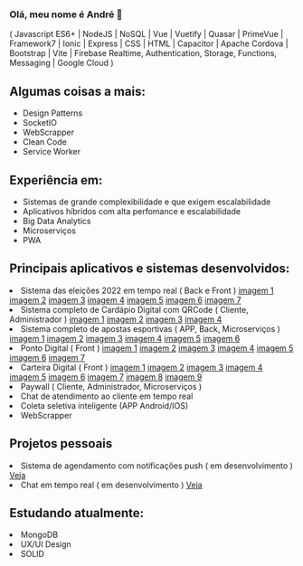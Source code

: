 ### Olá, meu nome é André 👋
( Javascript ES6+ | NodeJS | NoSQL | Vue | Vuetify | Quasar | PrimeVue | Framework7 | Ionic | Express | CSS | HTML | Capacitor | Apache Cordova | Bootstrap | Vite | Firebase Realtime, Authentication, Storage, Functions, Messaging | Google Cloud )

<h2>Algumas coisas a mais:</h2>
<ul>
  <li>Design Patterns</li>
  <li>SocketIO</li>
  <li>WebScrapper</li>
  <li>Clean Code</li>
  <li>Service Worker</li>
</ul>
<h2>Experiência em:</h2>
<ul>
  <li>Sistemas de grande complexibilidade e que exigem escalabilidade</li>
  <li>Aplicativos híbridos com alta perfomance e escalabilidade</li>
  <li>Big Data Analytics</li>
  <li>Microserviços</li>
  <li>PWA</li>
</ul>
<h2>Principais aplicativos e sistemas desenvolvidos:</h2>
<li>Sistema das eleições 2022 em tempo real ( Back e Front )
  <a href="https://firebasestorage.googleapis.com/v0/b/playum-f71b9.appspot.com/o/localhost_1217_(iPhone%20SE)%20(2).png?alt=media&token=6fd13660-22f3-43f3-bde2-b1313ec84575">imagem 1</a>
  <a href="https://firebasestorage.googleapis.com/v0/b/playum-f71b9.appspot.com/o/localhost_1217_(iPhone%20SE)%20(3).png?alt=media&token=38ae8374-146e-415e-a08d-ab9e91615485">imagem 2</a>
  <a href="https://firebasestorage.googleapis.com/v0/b/playum-f71b9.appspot.com/o/localhost_1217_(iPhone%20SE)%20(4).png?alt=media&token=25720c34-1b9b-47c3-a7b1-246aaeed1e50">imagem 3</a>
   <a href="https://firebasestorage.googleapis.com/v0/b/playum-f71b9.appspot.com/o/eleicoes.png?alt=media&token=61163daa-f1e2-471e-8a49-312d593063ef">imagem 4</a>
  <a href="https://firebasestorage.googleapis.com/v0/b/playum-f71b9.appspot.com/o/eleicoes%20(1).png?alt=media&token=469bbbfa-eb9d-4f18-9fce-8e6158a7eb06">imagem 5</a>
  <a href="https://firebasestorage.googleapis.com/v0/b/playum-f71b9.appspot.com/o/eleicoes%20(3).png?alt=media&token=c2cdee79-743e-4a3b-9d7e-b8a4832d41d0">imagem 6</a>
  <a href="https://firebasestorage.googleapis.com/v0/b/playum-f71b9.appspot.com/o/eleicoes%20(2).png?alt=media&token=7dda12a4-f3dc-4b9c-95ec-3b0206ff8709">imagem 7</a>
</li>
<li>Sistema completo de Cardápio Digital com QRCode ( Cliente, Administrador ) 
 <a href="https://firebasestorage.googleapis.com/v0/b/playum-f71b9.appspot.com/o/cardapio.playum.com.br__restaurant%3D9tk21CpjWWZ2k6tkQxJFmGGcnEl1%26table%3D39900(iPhone%20SE)%20(8).png?alt=media&token=9634e343-c3e8-4419-9c4a-65a056c16111">imagem 1</a>
  <a href="https://firebasestorage.googleapis.com/v0/b/playum-f71b9.appspot.com/o/cardapio.playum.com.br__restaurant%3D9tk21CpjWWZ2k6tkQxJFmGGcnEl1%26table%3D39900(iPhone%20SE)%20(2).png?alt=media&token=782274ac-e665-4f61-9071-25f78d7b3d79">imagem 2</a>
  <a href="https://firebasestorage.googleapis.com/v0/b/playum-f71b9.appspot.com/o/cardapio.playum.com.br__restaurant%3D9tk21CpjWWZ2k6tkQxJFmGGcnEl1%26table%3D39900(iPhone%20SE)%20(1).png?alt=media&token=7d90aa08-aec1-4706-94f2-796442a2488d">imagem 3</a>
    <a href="https://firebasestorage.googleapis.com/v0/b/playum-f71b9.appspot.com/o/cardapio.playum.com.br__restaurant%3D9tk21CpjWWZ2k6tkQxJFmGGcnEl1%26table%3D39900(iPhone%20SE)%20(9).png?alt=media&token=a7e8482f-4a14-4521-9eeb-98595929ac25">imagem 
4</a>
</li>
<li>Sistema completo de apostas esportivas ( APP, Back, Microserviços )
 <a href="https://firebasestorage.googleapis.com/v0/b/playum-f71b9.appspot.com/o/futbolao1%20(1).jpg?alt=media&token=129682c7-e5b2-4142-b414-3bd9c45a87cc">imagem 1</a>
   <a href="https://firebasestorage.googleapis.com/v0/b/playum-f71b9.appspot.com/o/futbolao1%20(8).jpg?alt=media&token=0b66b069-8dc0-4dfd-8080-20ad7ffc565a">imagem 2</a>
  <a href="https://firebasestorage.googleapis.com/v0/b/playum-f71b9.appspot.com/o/futbolao1%20(3).jpg?alt=media&token=99883b89-2263-4c7e-b3b5-bb915ed37f04">imagem 3</a>
  <a href="https://firebasestorage.googleapis.com/v0/b/playum-f71b9.appspot.com/o/futbolao1%20(4).jpg?alt=media&token=409d2bb8-bd21-49f8-a4ef-cf4a1f607661">imagem 4</a>
  <a href="https://firebasestorage.googleapis.com/v0/b/playum-f71b9.appspot.com/o/futbolao1%20(5).jpg?alt=media&token=52430b84-5a13-4db0-b1fa-5dd6797e4f03">imagem 
5</a>
   <a href="https://firebasestorage.googleapis.com/v0/b/playum-f71b9.appspot.com/o/futbolao1%20(7).jpg?alt=media&token=f7daa171-4936-412c-8aba-060266cefb79">imagem 
6</a>
</li>
<li>Ponto Digital ( Front )
 <a href="https://firebasestorage.googleapis.com/v0/b/playum-f71b9.appspot.com/o/asoponto.png?alt=media&token=fc2ec08c-8fd8-4b7e-9bdb-fcdd5fd1b508">imagem 1</a>
  <a href="https://firebasestorage.googleapis.com/v0/b/playum-f71b9.appspot.com/o/asoponto%20(1).png?alt=media&token=bd806285-6e39-4ba3-8fc2-34c073016fc1">imagem 2</a>
  <a href="https://firebasestorage.googleapis.com/v0/b/playum-f71b9.appspot.com/o/asoponto%20(2).png?alt=media&token=28b5e5ef-aa57-4e24-a5b7-b7e633f08510">imagem 3</a>
  <a href="https://firebasestorage.googleapis.com/v0/b/playum-f71b9.appspot.com/o/asoponto%20(3).png?alt=media&token=4febe49f-7527-4c0c-992b-3f09f182c35f">imagem 4</a>
  <a href="https://firebasestorage.googleapis.com/v0/b/playum-f71b9.appspot.com/o/asoponto%20(4).png?alt=media&token=7053c1e7-40cc-4906-8005-c63b9ad2e7b9">imagem 
5</a>
   <a href="https://firebasestorage.googleapis.com/v0/b/playum-f71b9.appspot.com/o/asoponto%20(5).png?alt=media&token=196c8db9-b922-4a63-a8ff-9be937344e81">imagem 
6</a>
    <a href="https://firebasestorage.googleapis.com/v0/b/playum-f71b9.appspot.com/o/asoponto%20(6).png?alt=media&token=1ed833d4-f11d-4a0f-adf6-be62c8ca2b1b">imagem 
7</a>
</li>
<li>Carteira Digital ( Front )
 <a href="https://firebasestorage.googleapis.com/v0/b/playum-f71b9.appspot.com/o/asopay%20(1).png?alt=media&token=864b8ea7-bd2c-4817-855f-58b8fd78f95d">imagem 1</a>
  <a href="https://firebasestorage.googleapis.com/v0/b/playum-f71b9.appspot.com/o/asopay%20(2).png?alt=media&token=2ab7295c-7b5f-4e19-b619-e0a017fd0985">imagem 2</a>
  <a href="https://firebasestorage.googleapis.com/v0/b/playum-f71b9.appspot.com/o/asopay%20(3).png?alt=media&token=97d1ee00-162b-4175-91c6-abfe7825991a">imagem 3</a>
  <a href="https://firebasestorage.googleapis.com/v0/b/playum-f71b9.appspot.com/o/asopay%20(4).png?alt=media&token=3847542e-e3f8-488b-a8a8-e70ad7a9f5b3">imagem 4</a>
  <a href="https://firebasestorage.googleapis.com/v0/b/playum-f71b9.appspot.com/o/asopay%20(5).png?alt=media&token=edc6f0fe-b24f-4ef9-aa77-40fc4b2bbf06">imagem 
5</a>
   <a href="https://firebasestorage.googleapis.com/v0/b/playum-f71b9.appspot.com/o/asopay%20(6).png?alt=media&token=7189144c-2516-467e-910b-981d2ea0b0e3">imagem 
6</a>
    <a href="https://firebasestorage.googleapis.com/v0/b/playum-f71b9.appspot.com/o/asopay.jpg?alt=media&token=d4b0d4b5-1902-49a4-820b-5f707a835caf">imagem 
7</a>
   <a href="https://firebasestorage.googleapis.com/v0/b/playum-f71b9.appspot.com/o/asopay%20(8).png?alt=media&token=ebd650bf-d684-4304-b231-5528debda8e0">imagem 
8</a>
   <a href="https://firebasestorage.googleapis.com/v0/b/playum-f71b9.appspot.com/o/asopay%20(7).png?alt=media&token=89846eea-1a6a-498d-8eb9-9114a8536e9c">imagem 
9</a>
</li>
<li>Paywall ( Cliente, Administrador, Microserviços )</li>
<li>Chat de atendimento ao cliente em tempo real</li>
<li>Coleta seletiva inteligente (APP Android/IOS)</li>
<li>WebScrapper</li>
<h2>Projetos pessoais</h2>
<li>Sistema de agendamento com notificações push ( em desenvolvimento ) <a href="https://play-7ccf8.web.app/">Veja</a></li>
<li>Chat em tempo real ( em desenvolvimento ) <a href="https://andre-projetos.web.app/">Veja</a></li>
<h2>Estudando atualmente:</h2>
<li>MongoDB</li>
<li>UX/UI Design</li>
<li>SOLID</li>
